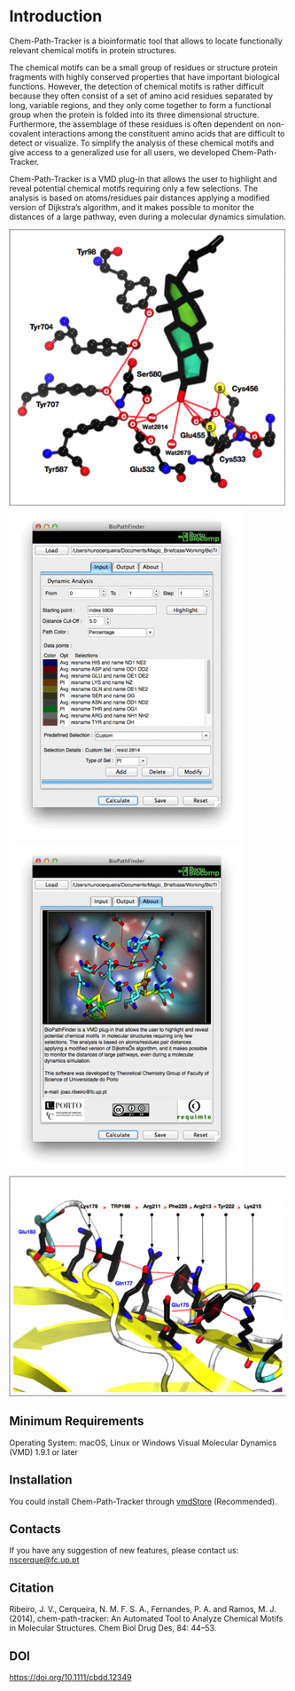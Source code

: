 # Introduction
Chem-Path-Tracker is a bioinformatic tool that allows to locate functionally relevant chemical motifs in protein structures.

The chemical motifs can be a small group of residues or structure protein fragments with highly conserved properties that have important biological functions. However, the detection of chemical motifs is rather difficult because they often consist of a set of amino acid residues separated by long, variable regions, and they only come together to form a functional group when the protein is folded into its three dimensional structure. Furthermore, the assemblage of these residues is often dependent on non-covalent interactions among the constituent amino acids that are difficult to detect or visualize. To simplify the analysis of these chemical motifs and give access to a generalized use for all users, we developed Chem-Path-Tracker.

Chem-Path-Tracker is a VMD plug-in that allows the user to highlight and reveal potential chemical motifs requiring only a few selections. The analysis is based on atoms/residues pair distances applying a modified version of Dijkstra’s algorithm, and it makes possible to monitor the distances of a large pathway, even during a molecular dynamics simulation.

![Image](Screenshots/image1.gif)
![Image](Screenshots/image2.gif)
![Image](Screenshots/image3.gif)
![Image](Screenshots/image4.gif)

## Minimum Requirements

Operating System: macOS, Linux or Windows
Visual Molecular Dynamics (VMD) 1.9.1 or later

## Installation

You could install Chem-Path-Tracker through [vmdStore](https://github.com/BioSIM-Research-Group/vmdStore) (Recommended).

## Contacts
If you have any suggestion of new features, please contact us: nscerque@fc.up.pt

## Citation
Ribeiro, J. V., Cerqueira, N. M. F. S. A., Fernandes, P. A. and Ramos, M. J. (2014), chem-path-tracker: An Automated Tool to Analyze Chemical Motifs in Molecular Structures. Chem Biol Drug Des, 84: 44–53.

## DOI
https://doi.org/10.1111/cbdd.12349
